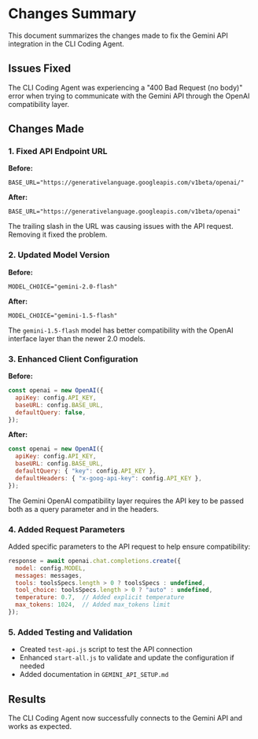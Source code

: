 # Changes Summary

This document summarizes the changes made to fix the Gemini API integration in the CLI Coding Agent.

## Issues Fixed

The CLI Coding Agent was experiencing a "400 Bad Request (no body)" error when trying to communicate with the Gemini API through the OpenAI compatibility layer.

## Changes Made

### 1. Fixed API Endpoint URL

**Before:**
```
BASE_URL="https://generativelanguage.googleapis.com/v1beta/openai/"
```

**After:**
```
BASE_URL="https://generativelanguage.googleapis.com/v1beta/openai"
```

The trailing slash in the URL was causing issues with the API request. Removing it fixed the problem.

### 2. Updated Model Version

**Before:**
```
MODEL_CHOICE="gemini-2.0-flash"
```

**After:**
```
MODEL_CHOICE="gemini-1.5-flash"
```

The `gemini-1.5-flash` model has better compatibility with the OpenAI interface layer than the newer 2.0 models.

### 3. Enhanced Client Configuration

**Before:**
```javascript
const openai = new OpenAI({
  apiKey: config.API_KEY,
  baseURL: config.BASE_URL,
  defaultQuery: false,
});
```

**After:**
```javascript
const openai = new OpenAI({
  apiKey: config.API_KEY,
  baseURL: config.BASE_URL,
  defaultQuery: { "key": config.API_KEY },
  defaultHeaders: { "x-goog-api-key": config.API_KEY },
});
```

The Gemini OpenAI compatibility layer requires the API key to be passed both as a query parameter and in the headers.

### 4. Added Request Parameters

Added specific parameters to the API request to help ensure compatibility:

```javascript
response = await openai.chat.completions.create({
  model: config.MODEL,
  messages: messages,
  tools: toolsSpecs.length > 0 ? toolsSpecs : undefined,
  tool_choice: toolsSpecs.length > 0 ? "auto" : undefined,
  temperature: 0.7,  // Added explicit temperature
  max_tokens: 1024,  // Added max_tokens limit
});
```

### 5. Added Testing and Validation

- Created `test-api.js` script to test the API connection
- Enhanced `start-all.js` to validate and update the configuration if needed
- Added documentation in `GEMINI_API_SETUP.md`

## Results

The CLI Coding Agent now successfully connects to the Gemini API and works as expected.
